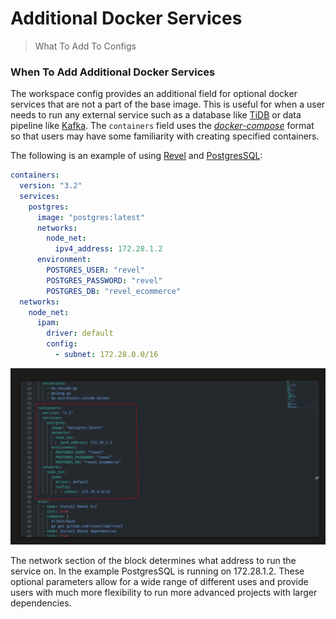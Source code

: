 # Additional Docker Services
>What To Add To Configs


### **When To Add Additional Docker Services**

The workspace config provides an additional field for optional docker services that are not a part of the base image. This is useful for when a user needs to run any external service such as a database like [TiDB](https://hub.docker.com/r/pingcap/tidb) or data pipeline like [Kafka](https://hub.docker.com/r/bitnami/kafka/).
The `containers` field uses the [*docker-compose*](https://docs.docker.com/compose/compose-file/compose-file-v3/) format so that users may have some familiarity with creating specified containers.

The following is an example of using [Revel](https://revel.github.io/) and [PostgresSQL](https://www.postgresql.org/):
```yaml
containers:
  version: "3.2"
  services:
    postgres:
      image: "postgres:latest"
      networks:
        node_net:
          ipv4_address: 172.28.1.2
      environment:
        POSTGRES_USER: "revel"
        POSTGRES_PASSWORD: "revel"
        POSTGRES_DB: "revel_ecommerce"
  networks:
    node_net:
      ipam:
        driver: default
        config:
          - subnet: 172.28.0.0/16
```

![workspace_config_additional_docker_services.svg](workspace_config_additional_docker_services.svg)

The network section of the block determines what address to run the service on. In the example PostgresSQL is running on  172.28.1.2.  These optional parameters allow for a wide range of different uses and provide users with much more flexibility to run more advanced projects with larger dependencies.